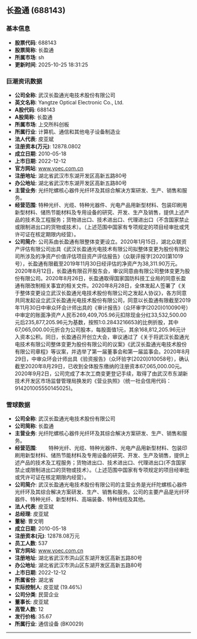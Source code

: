 ## 长盈通 (688143)

### 基本信息

- **股票代码**: 688143
- **股票简称**: 长盈通
- **所属市场**: sh
- **更新时间**: 2025-10-25 18:31:25

### 巨潮资讯数据

- **公司全称**: 武汉长盈通光电技术股份有限公司
- **英文名称**: Yangtze Optical Electronic Co., Ltd.
- **A股代码**: 688143
- **A股简称**: 长盈通
- **所属市场**: 上交所科创板
- **所属行业**: 计算机、通信和其他电子设备制造业
- **法人代表**: 皮亚斌
- **注册资本(万元)**: 12878.0802
- **成立日期**: 2010-05-18
- **上市日期**: 2022-12-12
- **官方网站**: www.yoec.com.cn
- **注册地址**: 湖北省武汉市东湖开发区高新五路80号
- **办公地址**: 湖北省武汉市东湖开发区高新五路80号
- **主营业务**: 光纤陀螺核心器件光纤环及其综合解决方案研发、生产、销售和服务。
- **经营范围**: 特种光纤、光缆、特种光器件、光电产品用新型材料、包装印刷用新型材料、储热节能材料及专用设备的研究、开发、生产及销售，提供上述产品的技术及工程服务；货物进出口、技术进出口、代理进出口（不含国家禁止或限制进出口的货物或技术）。（上述范围中国家有专项规定的项目经审批或凭许可证在核定期限内经营）。
- **公司简介**: 公司系由长盈通有限整体变更设立。2020年1月15日，湖北众联资产评估有限公司出具《武汉长盈通光电技术有限公司拟整体变更为股份有限公司所涉及的净资产价值评估项目资产评估报告》（众联评报字[2020]第1019号），长盈通有限截至2019年11月30日经评估的净资产为38,311.90万元。2020年8月12日，长盈通有限召开股东会，审议同意由有限公司整体变更为股份有限公司。2020年8月26日，长盈通取得国家国防科技工业局的同意长盈通有限改制相关事宜的相关文件。2020年8月28日，全体发起人签署了《关于整体变更设立武汉长盈通光电技术股份有限公司之发起人协议》，各方同意共同发起设立武汉长盈通光电技术股份有限公司，同意以长盈通有限截至2019年11月30日中审众环会计师出具的《审计报告》（众环审字(2020)010090号）中审定的账面净资产人民币269,409,705.96元扣除现金分红33,532,500.00元后235,877,205.96元为基数，按照1:0.2843216653的比例折股，其中67,065,000.00元折合为公司股本，每股面值1元，其余168,812,205.96元计入资本公积。同日，长盈通召开创立大会，审议通过了《关于将武汉长盈通光电技术有限公司整体变更为股份有限公司的议案》《武汉长盈通光电技术股份有限公司章程》等议案，并选举了第一届董事会和第一届监事会。2020年8月29日，中审众环会计师出具《验资报告》（众环验字[2020]010058号），确认截至2020年8月29日，已收到全体股东缴纳的注册资本67,065,000.00元。2020年9月2日，公司完成了本次工商变更登记手续，取得了由武汉市东湖新技术开发区市场监督管理局换发的《营业执照》（统一社会信用代码：914201005550145025)。

### 雪球数据

- **公司全称**: 武汉长盈通光电技术股份有限公司
- **公司简称**: 长盈通
- **主营业务**: 光纤陀螺核心器件光纤环及其综合解决方案研发、生产、销售和服务。
- **经营范围**: 　　特种光纤、光缆、特种光器件、光电产品用新型材料、包装印刷用新型材料、储热节能材料及专用设备的研究、开发、生产及销售，提供上述产品的技术及工程服务；货物进出口、技术进出口、代理进出口(不含国家禁止或限制进出口的货物或技术）。（上述范围中国家有专项规定的项目经审批或凭许可证在核定期限内经营）。
- **公司简介**: 武汉长盈通光电技术股份有限公司的主营业务是光纤陀螺核心器件光纤环及其综合解决方案研发、生产、销售和服务。公司的主要产品是光纤环器件、特种光纤、新型材料、高端装备、特种线缆及其他。
- **法人代表**: 皮亚斌
- **总经理**: 皮亚斌
- **董秘**: 曹文明
- **成立日期**: 2010-05-18
- **注册资本(元)**: 12878.08万元
- **员工人数**: 537
- **官方网站**: www.yoec.com.cn
- **注册地址**: 湖北省武汉市洪山区东湖开发区高新五路80号
- **办公地址**: 湖北省武汉市洪山区东湖开发区高新五路80号
- **上市日期**: 2022-12-12
- **所属省份**: 湖北省
- **实际控制人**: 皮亚斌 (19.46%)
- **公司分类**: 民营企业
- **董事长**: 皮亚斌
- **高管人数**: 12
- **发行价格**: 35.67
- **所属行业**: 通信设备 (BK0029)

---